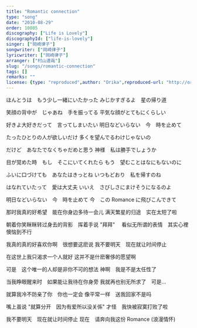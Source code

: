 ```yaml
---
title: "Romantic connection"
type: "song"
date: "2010-08-29"
order: 10805
discography: ["Life is Lovely"]
discographyId: ["life-is-lovely"]
singer: ["岡崎律子"]
songwriter: ["岡崎律子"]
lyricwriter: ["岡崎律子"]
arranger: ["村山達哉"]
slug: "/songs/romantic-connection"
tags: []
remarks: ""
license: {type: "reproduced",author: "Orika",reproduced-url: "http://orikamushi.myweb.hinet.net/",reproduced-website: "織歌蟲網站"}
---
```


ほんとうは　もう少し一緒にいたかった 
みじかすぎるよ　星の帰り道 

笑顔の背中が　じゃあね　手を振ってる 
平気な顔がとてもにくらしい 

好きよ大好きだって　言ってしまいたい 
明日などいらない　今　時を止めて 

たったひとりの人が欲しいだけ 
多くを望んでるわけじゃないの 

だけど　あなたでなくちゃだめと思う 
神様　私は勝手でしょうか 

目が覚めた時　もし　そこにいてくれたら 
もう　望むことはなにもないのに 

ふいに口づけても　あなたはきっとね 
いつもどおり　私を帰すのね 

はなれていたって　愛は大丈夫 
いいえ　さびしさにまけそうになるのよ 

明日などいらない　今　時を止めて 
今　この Romance に飛びこんできて

<!-- 翻译 -->

那时我真的好希望　能在你身边多待一会儿
满天繁星的归途　实在太短了啦

朝着你笑眯眯转过身去的背影　挥着手说 "拜拜"　
看似无所谓的表情　其实心裡懊恼到不行

我真的真的好喜欢你啊　很想要这麽说
我不要明天　现在就让时间停止

在这世上我只渴求一个人就好
这并不是什麽奢侈的愿望啊

可是　这个唯一的人却是非你不可的想法
神啊　我是不是太任性了

当我睁眼醒来时　如果能让我待在你身旁
我就再也别无所求了　可是...

就算我冷不防亲了你　你也一定会
像平常一样　送我回家不是吗

嘴上虽说 "就算分开　因为有爱所以没关係"
才怪　我快被寂寞打败了啦

我不要明天　现在就让时间停止
现在　请奔向我这份 Romance (浪漫情怀)
